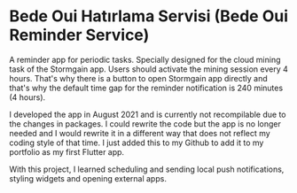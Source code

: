# Bede Oui Hatırlama Servisi (Bede Oui Reminder Service)

A reminder app for periodic tasks. Specially designed for the cloud mining task of the Stormgain app. Users should activate the mining session every 4 hours. That's why there is a button to open Stormgain app directly and that's why the default time gap for the reminder notification is 240 minutes (4 hours).

I developed the app in August 2021 and is currently not recompilable due to the changes in packages. I could rewrite the code but the app is no longer needed and I would rewrite it in a different way that does not reflect my coding style of that time. I just added this to my Github to add it to my portfolio as my first Flutter app.

With this project, I learned scheduling and sending local push notifications, styling widgets and opening external apps.

